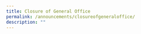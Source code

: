 ```yaml
---
title: Closure of General Office
permalink: /announcements/closureofgeneraloffice/
description: ""
---
```

